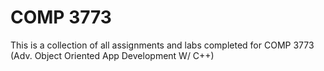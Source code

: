 # COMP 3773
This is a collection of all assignments and labs completed for COMP 3773 (Adv. Object Oriented App Development W/ C++)
